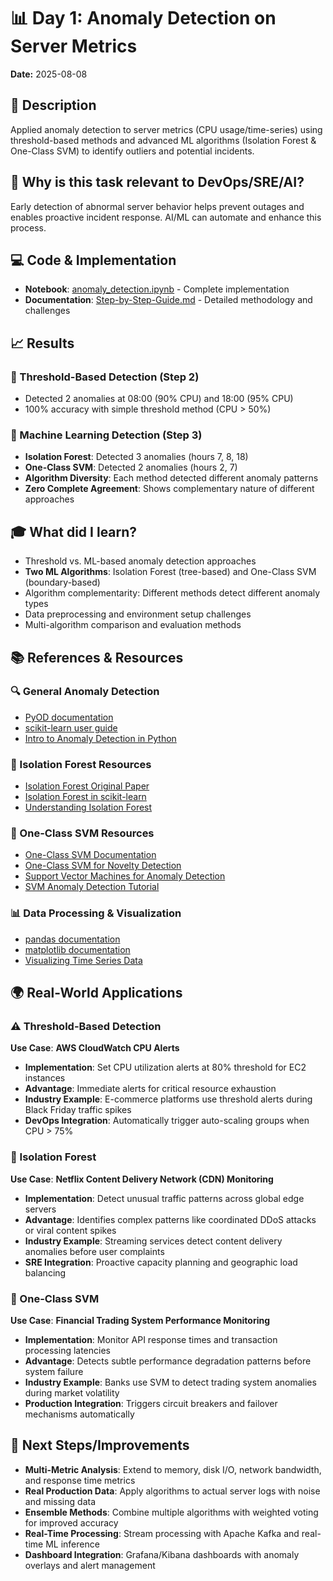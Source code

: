 # 📊 Day 1: Anomaly Detection on Server Metrics

**Date:** 2025-08-08

## 📝 Description
Applied anomaly detection to server metrics (CPU usage/time-series) using threshold-based methods and advanced ML algorithms (Isolation Forest & One-Class SVM) to identify outliers and potential incidents.

## 🤔 Why is this task relevant to DevOps/SRE/AI?
Early detection of abnormal server behavior helps prevent outages and enables proactive incident response. AI/ML can automate and enhance this process.


## 💻 Code & Implementation
- **Notebook**: [anomaly_detection.ipynb](./anomaly_detection.ipynb) - Complete implementation
- **Documentation**: [Step-by-Step-Guide.md](./Step-by-Step-Guide.md) - Detailed methodology and challenges

## 📈 Results

### 🎯 Threshold-Based Detection (Step 2)
- Detected 2 anomalies at 08:00 (90% CPU) and 18:00 (95% CPU)
- 100% accuracy with simple threshold method (CPU > 50%)

### 🤖 Machine Learning Detection (Step 3)
- **Isolation Forest**: Detected 3 anomalies (hours 7, 8, 18)
- **One-Class SVM**: Detected 2 anomalies (hours 2, 7)
- **Algorithm Diversity**: Each method detected different anomaly patterns
- **Zero Complete Agreement**: Shows complementary nature of different approaches

## 🎓 What did I learn?
- Threshold vs. ML-based anomaly detection approaches
- **Two ML Algorithms**: Isolation Forest (tree-based) and One-Class SVM (boundary-based)
- Algorithm complementarity: Different methods detect different anomaly types
- Data preprocessing and environment setup challenges
- Multi-algorithm comparison and evaluation methods

## 📚 References & Resources

### 🔍 General Anomaly Detection
- [PyOD documentation](https://pyod.readthedocs.io/en/latest/)
- [scikit-learn user guide](https://scikit-learn.org/stable/user_guide.html)
- [Intro to Anomaly Detection in Python](https://towardsdatascience.com/anomaly-detection-in-python-using-scikit-learn-36b6f2c2e2d2)

### 🌲 Isolation Forest Resources
- [Isolation Forest Original Paper](https://cs.nju.edu.cn/zhouzh/zhouzh.files/publication/icdm08b.pdf)
- [Isolation Forest in scikit-learn](https://scikit-learn.org/stable/modules/generated/sklearn.ensemble.IsolationForest.html)
- [Understanding Isolation Forest](https://towardsdatascience.com/isolation-forest-algorithm-for-anomaly-detection-c4f8b0ef3e8e)

### 🎯 One-Class SVM Resources
- [One-Class SVM Documentation](https://scikit-learn.org/stable/modules/generated/sklearn.svm.OneClassSVM.html)
- [One-Class SVM for Novelty Detection](https://scikit-learn.org/stable/auto_examples/svm/plot_oneclass.html)
- [Support Vector Machines for Anomaly Detection](https://machinelearningmastery.com/one-class-classification-algorithms/)
- [SVM Anomaly Detection Tutorial](https://towardsdatascience.com/anomaly-detection-with-one-class-svm-8b9c7a0e0c1f)

### 📊 Data Processing & Visualization
- [pandas documentation](https://pandas.pydata.org/docs/)
- [matplotlib documentation](https://matplotlib.org/stable/users/index.html)
- [Visualizing Time Series Data](https://realpython.com/python-matplotlib-guide/)

## 🌍 Real-World Applications

### ⚠️ Threshold-Based Detection
**Use Case**: **AWS CloudWatch CPU Alerts**
- **Implementation**: Set CPU utilization alerts at 80% threshold for EC2 instances
- **Advantage**: Immediate alerts for critical resource exhaustion
- **Industry Example**: E-commerce platforms use threshold alerts during Black Friday traffic spikes
- **DevOps Integration**: Automatically trigger auto-scaling groups when CPU > 75%

### 🌲 Isolation Forest
**Use Case**: **Netflix Content Delivery Network (CDN) Monitoring**
- **Implementation**: Detect unusual traffic patterns across global edge servers
- **Advantage**: Identifies complex patterns like coordinated DDoS attacks or viral content spikes
- **Industry Example**: Streaming services detect content delivery anomalies before user complaints
- **SRE Integration**: Proactive capacity planning and geographic load balancing

### 🎯 One-Class SVM
**Use Case**: **Financial Trading System Performance Monitoring**
- **Implementation**: Monitor API response times and transaction processing latencies
- **Advantage**: Detects subtle performance degradation patterns before system failure
- **Industry Example**: Banks use SVM to detect trading system anomalies during market volatility
- **Production Integration**: Triggers circuit breakers and failover mechanisms automatically

## 🚀 Next Steps/Improvements
- **Multi-Metric Analysis**: Extend to memory, disk I/O, network bandwidth, and response time metrics
- **Real Production Data**: Apply algorithms to actual server logs with noise and missing data
- **Ensemble Methods**: Combine multiple algorithms with weighted voting for improved accuracy
- **Real-Time Processing**: Stream processing with Apache Kafka and real-time ML inference
- **Dashboard Integration**: Grafana/Kibana dashboards with anomaly overlays and alert management


